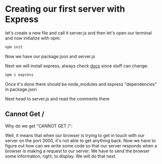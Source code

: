 # Creating our first server with Express


let's create a new file and call it server.js
and then let's open our terminal and now initialize with npm:
```bash
npm init
```

Now we have our package.json and server.js

Next we will install express, always check [docs](https://expressjs.com/en/starter/installing.html) since stuff can change:
```bash
npm i express
```

Once it's done there should be node_modules and express "dependencies" in package.json

Next head to server.js and read the comments there

## Cannot Get /

Why do we get "CANNOT GET /":

Well, it means that when our browser is trying to get in touch with our server on the port 3000, it's not able to get anything back. Now we have to figure out how can we write some code so that our server responds when a browser is making a request to our server. We have to send the browser some information, right, to display. We will do that next.